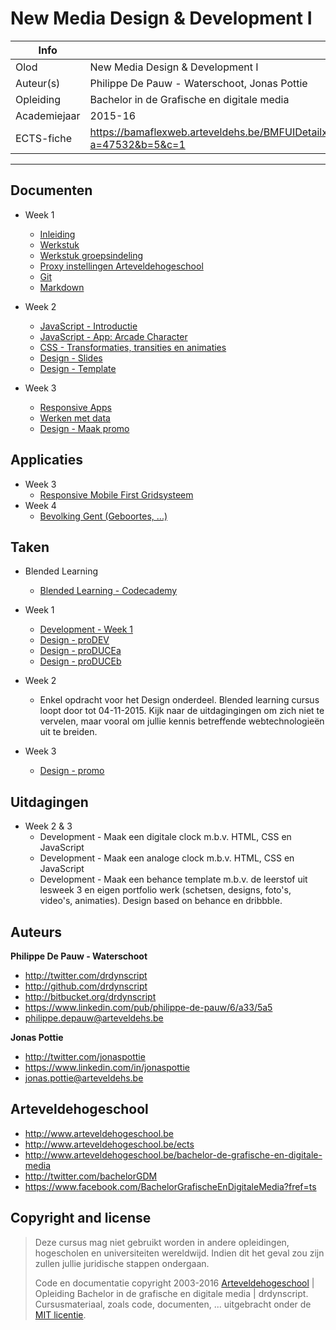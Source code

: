New Media Design & Development I
================================

|Info|  |
|----|---|
|Olod|New Media Design & Development I|
|Auteur(s)|Philippe De Pauw - Waterschoot, Jonas Pottie|
|Opleiding|Bachelor in de Grafische en digitale media|
|Academiejaar|2015-16|
|ECTS-fiche|https://bamaflexweb.arteveldehs.be/BMFUIDetailxOLOD.aspx?a=47532&b=5&c=1|

***

Documenten
----------

* Week 1
	* [Inleiding](docs/inleiding.md)
	* [Werkstuk](docs/werkstuk.md)
	* [Werkstuk groepsindeling](docs/werkstuk_groepsindeling.md)
	* [Proxy instellingen Arteveldehogeschool](docs/proxysettings.md)
	* [Git](docs/git.md)
	* [Markdown](docs/markdown.md)
	
* Week 2
	* [JavaScript - Introductie](docs/js_introduction.md)
	* [JavaScript - App: Arcade Character](docs/js_arcadecharacter.md)
	* [CSS - Transformaties, transities en animaties](docs/css_transformaties_animaties.md)
	* [Design - Slides](http://chamilo.arteveldehs.be/index.php?application=weblcms&course=7639&tool=document&go=course_viewer&browser=table&tool_action=viewer&publication=453321)
	* [Design - Template](http://chamilo.arteveldehs.be/index.php?application=weblcms&course=7639&tool=document&go=course_viewer&browser=table&tool_action=viewer&publication=453322)
	
* Week 3
	* [Responsive Apps](docs/responsive_apps.md)
	* [Werken met data](docs/data_workingwith.md)
	* [Design - Maak promo](http://chamilo.arteveldehs.be/index.php?application=weblcms&course=7639&tool=document&go=course_viewer&browser=table&tool_action=viewer&publication=458593)
	
Applicaties
-----------

* Week 3
	* [Responsive Mobile First Gridsysteem](apps/responsive)
* Week 4
	* [Bevolking Gent (Geboortes, ...)](apps/bevolking)

Taken
-----
* Blended Learning
	* [Blended Learning - Codecademy](tasks/blended_learning.md) 
	
* Week 1
	* [Development - Week 1](tasks/week1.md) 
	* [Design - proDEV](http://chamilo.arteveldehs.be/index.php?application=weblcms&course=7639&tool=document&go=course_viewer&browser=table&tool_action=viewer&publication=446796)
	* [Design - proDUCEa](http://chamilo.arteveldehs.be/index.php?application=weblcms&course=7639&tool=document&go=course_viewer&browser=table&tool_action=viewer&publication=450836)
	* [Design - proDUCEb](http://chamilo.arteveldehs.be/index.php?application=weblcms&course=7639&tool=document&go=course_viewer&browser=table&tool_action=viewer&publication=450837)
	
* Week 2
	* Enkel opdracht voor het Design onderdeel. Blended learning cursus loopt door tot 04-11-2015. Kijk naar de uitdagingingen om zich niet te vervelen, maar vooral om jullie kennis betreffende webtechnologieën uit te breiden.

* Week 3
	* [Design - promo](http://chamilo.arteveldehs.be/index.php?application=weblcms&course=7639&tool=assignment&go=course_viewer&browser=table&tool_action=submitters_browser&publication=458615)
	
Uitdagingen
-----------

* Week 2 & 3	
	* Development - Maak een digitale clock m.b.v. HTML, CSS en JavaScript
	* Development - Maak een analoge clock m.b.v. HTML, CSS en JavaScript
	* Development - Maak een behance template m.b.v. de leerstof uit lesweek 3 en eigen portfolio werk (schetsen, designs, foto's, video's, animaties). Design based on behance en dribbble.

Auteurs
--------

**Philippe De Pauw - Waterschoot**

* <http://twitter.com/drdynscript>
* <http://github.com/drdynscript>
* <http://bitbucket.org/drdynscript>
* <https://www.linkedin.com/pub/philippe-de-pauw/6/a33/5a5>
* <philippe.depauw@arteveldehs.be>
	
**Jonas Pottie**

* <http://twitter.com/jonaspottie>
* <https://www.linkedin.com/in/jonaspottie>
* <jonas.pottie@arteveldehs.be>

Arteveldehogeschool
-------------------

- <http://www.arteveldehogeschool.be>
- <http://www.arteveldehogeschool.be/ects>
- <http://www.arteveldehogeschool.be/bachelor-de-grafische-en-digitale-media>
- <http://twitter.com/bachelorGDM>
- <https://www.facebook.com/BachelorGrafischeEnDigitaleMedia?fref=ts>


Copyright and license
---------------------

> Deze cursus mag niet gebruikt worden in andere opleidingen, hogescholen en universiteiten wereldwijd. Indien dit het geval zou zijn zullen jullie juridische stappen ondergaan.
>
> Code en documentatie copyright 2003-2016 [Arteveldehogeschool](http://www.arteveldehogeschool.be) | Opleiding Bachelor in de grafische en digitale media | drdynscript. Cursusmateriaal, zoals code, documenten, ... uitgebracht onder de [MIT licentie](LICENSE).
